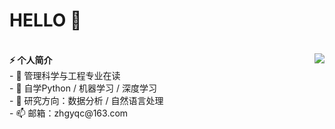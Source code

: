 <h1>HELLO 👋</h1>
<br><b>⚡ 个人简介</b>
<img align="right" src="https://github-readme-stats.vercel.app/api?username=Duguce&show_icons=true&icon_color=CE1D2D&text_color=718096&bg_color=ffffff&hide_title=true" />
<br>- 🔭 管理科学与工程专业在读
<br>- 🌱 自学Python / 机器学习 / 深度学习
<br>- 🤔 研究方向：数据分析 / 自然语言处理
<br>- 📫 邮箱：zhgyqc@163.com
<!--
**Duguce/Duguce** is a ✨ _special_ ✨ repository because its `README.md` (this file) appears on your GitHub profile.

Here are some ideas to get you started:

- 🔭 I’m currently working on ...
- 🌱 I’m currently learning ...
- 👯 I’m looking to collaborate on ...
- 🤔 I’m looking for help with ...
- 💬 Ask me about ...
- 📫 How to reach me: ...
- 😄 Pronouns: ...
- ⚡ Fun fact: ...
-->
